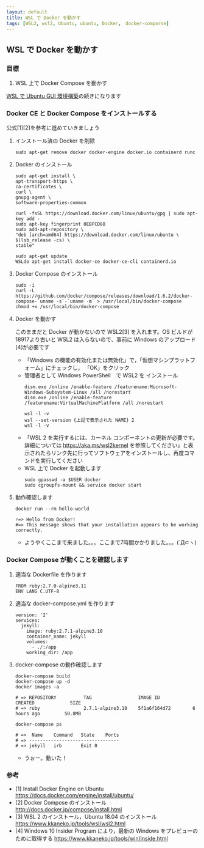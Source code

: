 ```yaml
---
layout: default
title: WSL で Docker を動かす
tags: [WSL2, wsl2, Ubuntu, ubuntu, Docker,　docker-comporse]
---
```

## WSL で Docker を動かす

### 目標
1. WSL 上で Docker Compose を動かす

[WSL で Ubuntu GUI 環境構築](./20200423.md)の続きになります

### Docker CE と Docker Compose をインストールする
公式[1][2]を参考に進めていきましょう

1. インストール済の Docker を削除
    ````
    sudo apt-get remove docker docker-engine docker.io containerd runc
    ````
2. Docker のインストール
    ````
    sudo apt-get install \
    apt-transport-https \
    ca-certificates \
    curl \
    gnupg-agent \
    software-properties-common
    
    curl -fsSL https://download.docker.com/linux/ubuntu/gpg | sudo apt-key add -
    sudo apt-key fingerprint 0EBFCD88
    sudo add-apt-repository \
    "deb [arch=amd64] https://download.docker.com/linux/ubuntu \
    $(lsb_release -cs) \
    stable"

    sudo apt-get update
   WSLdo apt-get install docker-ce docker-ce-cli containerd.io
    ````
3. Docker Compose のインストール
    ````
    sudo -i
    curl -L https://github.com/docker/compose/releases/download/1.6.2/docker-compose-`uname -s`-`uname -m` > /usr/local/bin/docker-compose
    chmod +x /usr/local/bin/docker-compose
    ````
4. Docker を動かす

    このままだと Docker が動かないので WSL2[3] を入れます。OS ビルドが 18917より古いと WSL2 は入らないので、事前に Windows のアップロード[4]が必要です
    - 「Windows の機能の有効化または無効化」で，「仮想マシンプラットフォーム」にチェックし， 「OK」をクリック
    - 管理者として Windows PowerShell　で WSL2 を インストール
        ```
        dism.exe /online /enable-feature /featurename:Microsoft-Windows-Subsystem-Linux /all /norestart
        dism.exe /online /enable-feature /featurename:VirtualMachinePlatform /all /norestart

        wsl -l -v
        wsl --set-version {上記で表示された NAME} 2
        wsl -l -v
        ```
    - 「WSL 2 を実行するには、カーネル コンポーネントの更新が必要です。詳細については https://aka.ms/wsl2kernel を参照してください」と表示されたらリンク先に行ってソフトウェアをインストールし、再度コマンドを実行してください
    - WSL 上で Docker を起動します
        ````
        sudo gpasswd -a $USER docker
        sudo cgroupfs-mount && service docker start
        ````
5. 動作確認します
    ````
    docker run --rm hello-world

    ♯=> Hello from Docker!
    #=> This message shows that your installation appears to be working correctly.
    ````
    - ようやくここまで来ました。。。ここまで7時間かかりました。。。(´Д⊂ヽ)

### Docker Compose が動くことを確認します
1. 適当な Dockerfile を作ります
    ```
    FROM ruby:2.7.0-alpine3.11
    ENV LANG C.UTF-8
    ```
2. 適当な docker-compose.yml を作ります
    ````
    version: '2'
    services:
      jekyll:
        image: ruby:2.7.1-alpine3.10
        container_name: jekyll
        volumes:
          - ./:/app
        working_dir: /app
    ````
3. docker-compose の動作確認します
    ````
    docker-compose build
    docker-compose up -d
    docker images -a

    # => REPOSITORY          TAG                 IMAGE ID            CREATED             SIZE
    # => ruby                2.7.1-alpine3.10    5f1a6f164d72        6 hours ago         50.8MB

    docker-compose ps

    # =>  Name    Command   State    Ports
    # => ---------------------------------
    # => jekyll   irb       Exit 0
    ````
    - うぉー。動いた！

### 参考
- [1] Install Docker Engine on Ubuntu https://docs.docker.com/engine/install/ubuntu/
- [2] Docker Compose のインストール http://docs.docker.jp/compose/install.html
- [3] WSL 2 のインストール，Ubuntu 18.04 のインストール https://www.kkaneko.jp/tools/wsl/wsl2.html
- [4] Windows 10 Insider Program により，最新の Windows をプレビューのために取得する https://www.kkaneko.jp/tools/win/inside.html